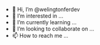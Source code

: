 - 👋 Hi, I’m @welingtonferdev
- 👀 I’m interested in ...
- 🌱 I’m currently learning ...
- 💞️ I’m looking to collaborate on ...
- 📫 How to reach me ...

<!---
welingtonferdev/welingtonferdev is a ✨ special ✨ repository because its `README.md` (this file) appears on your GitHub profile.
You can click the Preview link to take a look at your changes.
--->
